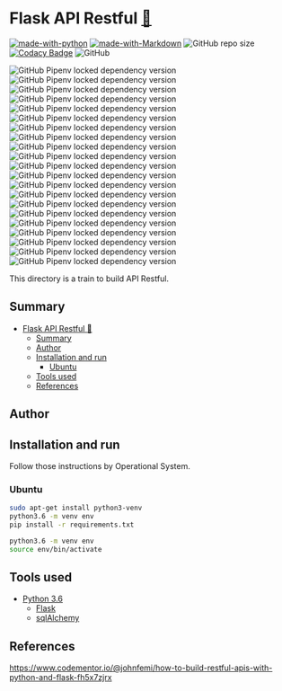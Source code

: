 # Flask API Restful [:link:](https://github.com/ruanpato/flaskRestfulAPI) #

[![made-with-python](https://img.shields.io/badge/made%20with-python-blue.svg?style=flat-square)](https://www.python.org/)
[![made-with-Markdown](https://img.shields.io/badge/Made%20with-Markdown-1f425f.svg?color=yellow&style=flat-square)](http://commonmark.org)
![GitHub repo size](https://img.shields.io/github/repo-size/ruanpato/flaskRestfulAPI?color=blue&style=flat-square)
[![Codacy Badge](https://api.codacy.com/project/badge/Grade/34d8b551dac24e44891bcf3bc42f2d6c)](https://www.codacy.com/manual/ruanpato/flaskRestfulAPI?utm_source=github.com&amp;utm_medium=referral&amp;utm_content=ruanpato/flaskRestfulAPI&amp;utm_campaign=Badge_Grade)
![GitHub](https://img.shields.io/github/license/ruanpato/flaskRestfulAPI?color=blue&style=flat-square)  

![GitHub Pipenv locked dependency version](https://img.shields.io/github/pipenv/locked/dependency-version/ruanpato/flaskRestfulAPI/alembic?color=yellowgreen&style=flat-square)
![GitHub Pipenv locked dependency version](https://img.shields.io/github/pipenv/locked/dependency-version/ruanpato/flaskRestfulAPI/aniso8601?color=yellowgreen&style=flat-square)
![GitHub Pipenv locked dependency version](https://img.shields.io/github/pipenv/locked/dependency-version/ruanpato/flaskRestfulAPI/click?color=yellowgreen&style=flat-square)
![GitHub Pipenv locked dependency version](https://img.shields.io/github/pipenv/locked/dependency-version/ruanpato/flaskRestfulAPI/flask?color=yellowgreen&style=flat-square)
![GitHub Pipenv locked dependency version](https://img.shields.io/github/pipenv/locked/dependency-version/ruanpato/flaskRestfulAPI/flask-marshmallow?color=yellowgreen&style=flat-square)
![GitHub Pipenv locked dependency version](https://img.shields.io/github/pipenv/locked/dependency-version/ruanpato/flaskRestfulAPI/flask-migrate?color=yellowgreen&style=flat-square)
![GitHub Pipenv locked dependency version](https://img.shields.io/github/pipenv/locked/dependency-version/ruanpato/flaskRestfulAPI/flask-restful?color=yellowgreen&style=flat-square)
![GitHub Pipenv locked dependency version](https://img.shields.io/github/pipenv/locked/dependency-version/ruanpato/flaskRestfulAPI/flask-script?color=yellowgreen&style=flat-square)
![GitHub Pipenv locked dependency version](https://img.shields.io/github/pipenv/locked/dependency-version/ruanpato/flaskRestfulAPI/flask-sqlalchemy?color=yellowgreen&style=flat-square)
![GitHub Pipenv locked dependency version](https://img.shields.io/github/pipenv/locked/dependency-version/ruanpato/flaskRestfulAPI/itsdangerous?color=yellowgreen&style=flat-square)
![GitHub Pipenv locked dependency version](https://img.shields.io/github/pipenv/locked/dependency-version/ruanpato/flaskRestfulAPI/mako?color=yellowgreen&style=flat-square)
![GitHub Pipenv locked dependency version](https://img.shields.io/github/pipenv/locked/dependency-version/ruanpato/flaskRestfulAPI/markupsafe?color=yellowgreen&style=flat-square)
![GitHub Pipenv locked dependency version](https://img.shields.io/github/pipenv/locked/dependency-version/ruanpato/flaskRestfulAPI/marshmallow?color=yellowgreen&style=flat-square)
![GitHub Pipenv locked dependency version](https://img.shields.io/github/pipenv/locked/dependency-version/ruanpato/flaskRestfulAPI/marshmallow-sqlalchemy?color=yellowgreen&style=flat-square)
![GitHub Pipenv locked dependency version](https://img.shields.io/github/pipenv/locked/dependency-version/ruanpato/flaskRestfulAPI/psycopg2?color=yellowgreen&style=flat-square)
![GitHub Pipenv locked dependency version](https://img.shields.io/github/pipenv/locked/dependency-version/ruanpato/flaskRestfulAPI/python-dateutil?color=yellowgreen&style=flat-square)
![GitHub Pipenv locked dependency version](https://img.shields.io/github/pipenv/locked/dependency-version/ruanpato/flaskRestfulAPI/python-editor?color=yellowgreen&style=flat-square)
![GitHub Pipenv locked dependency version](https://img.shields.io/github/pipenv/locked/dependency-version/ruanpato/flaskRestfulAPI/pytz?color=yellowgreen&style=flat-square)
![GitHub Pipenv locked dependency version](https://img.shields.io/github/pipenv/locked/dependency-version/ruanpato/flaskRestfulAPI/six?color=yellowgreen&style=flat-square)
![GitHub Pipenv locked dependency version](https://img.shields.io/github/pipenv/locked/dependency-version/ruanpato/flaskRestfulAPI/sqlalchemy?color=yellowgreen&style=flat-square)
![GitHub Pipenv locked dependency version](https://img.shields.io/github/pipenv/locked/dependency-version/ruanpato/flaskRestfulAPI/werkzeug?color=yellowgreen&style=flat-square)

This directory is a train to build API Restful.

## Summary ##

- [Flask API Restful :link:](#flask-api-restful-link)
  - [Summary](#summary)
  - [Author](#author)
  - [Installation and run](#installation-and-run)
    - [Ubuntu](#ubuntu)
  - [Tools used](#tools-used)
  - [References](#references)

## Author ##

## Installation and run ##

Follow those instructions by Operational System.

### Ubuntu ###

```bash
sudo apt-get install python3-venv
python3.6 -m venv env
pip install -r requirements.txt
```

```bash
python3.6 -m venv env
source env/bin/activate
```

## Tools used ##

- [Python 3.6](https://www.python.org/)
  - [Flask](https://www.palletsprojects.com/p/flask/)
  - [sqlAlchemy](https://www.sqlalchemy.org/)

## References ##

<https://www.codementor.io/@johnfemi/how-to-build-restful-apis-with-python-and-flask-fh5x7zjrx>
